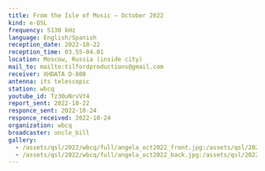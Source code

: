 ```yaml
---
title: From the Isle of Music — October 2022
kind: e-QSL
frequency: 5130 kHz
language: English/Spanish
reception_date: 2022-10-22
reception_time: 03.55-04.01
location: Moscow, Russia (inside city)
mail_to: mailto:tilfordproductions@gmail.com
receiver: XHDATA D-808
antenna: its telescopic
station: wbcq
youtube_id: Tz30uNrvVY4
report_sent: 2022-10-22
responce_sent: 2022-10-24
responce_received: 2022-10-24
organization: wbcq
broadcaster: uncle_bill
gallery:
  - /assets/qsl/2022/wbcq/full/angela_oct2022_front.jpg:/assets/qsl/2022/wbcq/small/angela_oct2022_front.jpg
  - /assets/qsl/2022/wbcq/full/angela_oct2022_back.jpg:/assets/qsl/2022/wbcq/small/angela_oct2022_back.jpg
---
```

